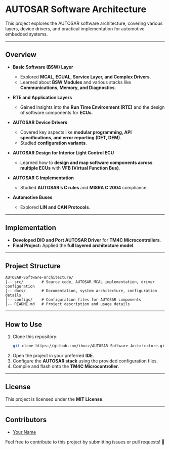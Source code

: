 # AUTOSAR Software Architecture

This project explores the AUTOSAR software architecture, covering various layers, device drivers, and practical implementation for automotive embedded systems.

---

## Overview

- **Basic Software (BSW) Layer**
  - Explored **MCAL, ECUAL, Service Layer, and Complex Drivers**.
  - Learned about **BSW Modules** and various stacks like **Communications, Memory, and Diagnostics**.

- **RTE and Application Layers**
  - Gained insights into the **Run Time Environment (RTE)** and the design of software components for **ECUs**.

- **AUTOSAR Device Drivers**
  - Covered key aspects like **modular programming, API specifications, and error reporting (DET, DEM)**.
  - Studied **configuration variants**.

- **AUTOSAR Design for Interior Light Control ECU**
  - Learned how to **design and map software components across multiple ECUs** with **VFB (Virtual Function Bus)**.

- **AUTOSAR C Implementation**
  - Studied **AUTOSAR’s C rules** and **MISRA C 2004** compliance.

- **Automotive Buses**
  - Explored **LIN and CAN Protocols**.

---

## Implementation

- **Developed DIO and Port AUTOSAR Driver** for **TM4C Microcontrollers**.
- **Final Project:** Applied the **full layered architecture model**.

---

## Project Structure

```
AUTOSAR-Software-Architecture/
│-- src/        # Source code, AUTOSAR MCAL implementation, driver configuration
│-- docs/       # Documentation, system architecture, configuration details
│-- configs/    # Configuration files for AUTOSAR components
│-- README.md   # Project description and usage details
```

---

## How to Use

1. Clone this repository:
   ```sh
   git clone https://github.com/ibucz/AUTOSAR-Software-Architecture.git
   ```
2. Open the project in your preferred **IDE**.
3. Configure the **AUTOSAR stack** using the provided configuration files.
4. Compile and flash onto the **TM4C Microcontroller**.

---

## License

This project is licensed under the **MIT License**.

---

## Contributors
- [Your Name](https://github.com/ibucz)

Feel free to contribute to this project by submitting issues or pull requests! 🚀

